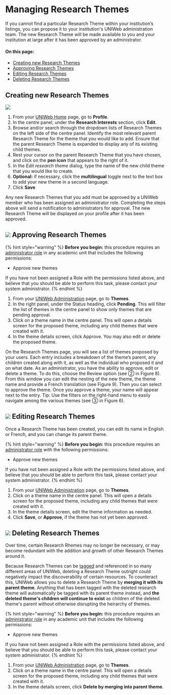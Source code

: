 # Managing Research Themes

If you cannot find a particular Research Theme within your institution’s listings, you can propose it to your institution's UNIWeb administration team. The new Research Theme will be made available to you and your institution at large after it has been approved by an administrator.

#### On this page:

* [Creating new Research Themes](managing-research-themes.md#creating-new-research-themes)
* [Approving Research Themes](managing-research-themes.md#approving-research-themes)
* [Editing Research Themes](managing-research-themes.md#editing-research-themes)
* [Deleting Research Themes](managing-research-themes.md#deleting-research-themes)

## Creating new Research Themes

![](../../.gitbook/assets/creating-a-research-interest.gif)

1. From your [UNIWeb Home](../../navigating-uniweb/the-home-page.md) page, go to **Profile**. 
2. In the centre panel, under the **Research Interests** section, click **Edit**.
3. Browse and/or search through the dropdown lists of Research Themes on the left side of the centre panel. Identify the most relevant parent Research Theme for the theme that you would like to add. Ensure that the parent Research Theme is expanded to display any of its existing child themes.
4. Rest your cursor on the parent Research Theme that you have chosen, and click on the **pen icon** that appears to the right of it.
5. In the _Edit research theme_ dialog, type the name of the new child theme that you would like to create.
6. **Optional:** if necessary, click the **multilingual** toggle next to the text box to add your new theme in a second language. 
7. Click **Save** 

Any new Research Themes that you add must be approved by a UNIWeb member who has been assigned an administrator role. Completing the steps above will send a notification to administrators for approval. The new Research Theme will be displayed on your profile after it has been approved.

## ![](../../.gitbook/assets/key.svg) Approving Research Themes

{% hint style="warning" %}
**Before you begin:** this procedure requires an [administrator role](../../uniweb-accounts/access-control/managing-administrator-roles-and-permissions.md) in any academic unit that includes the following permissions:

* Approve new themes

If you have not been assigned a Role with the permissions listed above, and believe that you should be able to perform this task, please contact your system administrator.
{% endhint %}

1. From your [UNIWeb Administration](../../navigating-uniweb/the-administration-page.md) page, go to **Themes**. 
2. In the right panel, under the Status heading, click **Pending**. This will filter the list of themes in the centre panel to show only themes that are pending approval.
3. Click on a theme name in the centre panel. This will open a details screen for the proposed theme, including any child themes that were created with it.
4. In the theme details screen, click Approve. You may also edit or delete the proposed theme.

On the Research Themes page, you will see a list of themes proposed by your users. Each entry includes a breakdown of the theme’s parent, any children created along with it, as well as the individual who proposed it and on what date. As an administrator, you have the ability to approve, edit or delete a theme. To do this, choose the Review option \(see ➁ in Figure 8\). From this window you can edit the nesting of the new theme, the theme name and provide a French translation \(see Figure 9\). Then you can select to approve the theme. Once you approve a theme, your name will appear next to the entry. Tip: Use the filters on the right-hand menu to easily navigate among the various themes \(see ➂ in Figure 6\).

## ![](../../.gitbook/assets/key.svg) Editing Research Themes

Once a Research Theme has been created, you can edit its name in English or French, and you can change its parent theme.

{% hint style="warning" %}
**Before you begin:** this procedure requires an [administrator role](../../uniweb-accounts/access-control/managing-administrator-roles-and-permissions.md) with the following permissions:

* Approve new themes

If you have not been assigned a Role with the permissions listed above, and believe that you should be able to perform this task, please contact your system administrator.
{% endhint %}

1. From your [UNIWeb Administration](../../navigating-uniweb/the-administration-page.md) page, go to **Themes**. 
2. Click on a theme name in the centre panel. This will open a details screen for the proposed theme, including any child themes that were created with it.
3. In the theme details screen, edit the theme information as needed.
4. Click **Save**, or **Approve**, if the theme has not yet been approved.

## ![](../../.gitbook/assets/key.svg) Deleting Research Themes

Over time, certain Research Rhemes may no longer be necessary, or may become redundant with the addition and growth of other Research Themes around it. 

Because Research Themes can be [tagged](increasing-discoverability-with-research-themes.md) and referenced in so many different areas of UNIWeb, deleting a Research Theme outright could negatively impact the discoverability of certain resources. To counteract this, UNIWeb allows you to delete a Research Theme by **merging it with its parent theme**. Anything that has been tagged with the deleted research theme will automatically be tagged with its parent theme instead, and **the deleted theme's children will continue to exist** as children of the deleted theme's parent without otherwise disrupting the heirarchy of themes.

{% hint style="warning" %}
**Before you begin:** this procedure requires an [administrator role](../../uniweb-accounts/access-control/managing-administrator-roles-and-permissions.md) in any academic unit that includes the following permissions:

* Approve new themes

If you have not been assigned a Role with the permissions listed above, and believe that you should be able to perform this task, please contact your system administrator.
{% endhint %}

1. From your [UNIWeb Administration](../../navigating-uniweb/the-administration-page.md) page, go to **Themes**. 
2. Click on a theme name in the centre panel. This will open a details screen for the proposed theme, including any child themes that were created with it.
3. In the theme details screen, click **Delete by merging into parent theme**.

